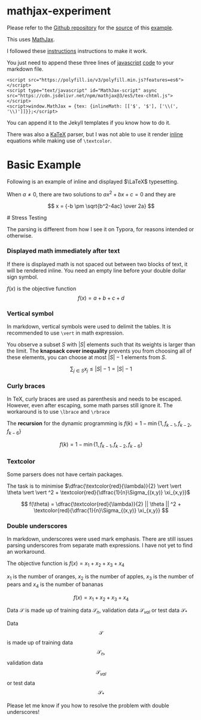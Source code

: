 # mathjax-experiment

Please refer to the [Github repository](https://github.com/tonghuikang/mathjax-experiment) for the [source](https://raw.githubusercontent.com/tonghuikang/mathjax-experiment/master/README.md) of this [example](https://tonghuikang.github.io/mathjax-experiment/).

This uses [MathJax](https://github.com/mathjax/MathJax).

I followed these [instructions](http://csega.github.io/mypost/2017/03/28/how-to-set-up-mathjax-on-jekyll-and-github-properly.html) instructions to make it work.

You just need to append these three lines of [javascript](https://docs.mathjax.org/en/latest/web/start.html) [code](https://docs.mathjax.org/en/latest/input/tex/delimiters.html) to your markdown file.

```
<script src="https://polyfill.io/v3/polyfill.min.js?features=es6"></script>
<script type="text/javascript" id="MathJax-script" async src="https://cdn.jsdelivr.net/npm/mathjax@3/es5/tex-chtml.js"></script>
<script>window.MathJax = {tex: {inlineMath: [['$', '$'], ['\\(', '\\)']]}};</script>
```

You can append it to the Jekyll templates if you know how to do it.

There was also a [KaTeX](https://katex.org/) parser, but I was not able to use it render [inline](https://tonghuikang.github.io/mathjax-experiment/) equations while making use of `\textcolor`.



# Basic Example

Following is an example of inline and displayed $\LaTeX$ typesetting.

When $a \neq 0$, there are two solutions to $ax^2 + bx + c = 0$ and they are

$$
x = {-b \pm \sqrt{b^2-4ac} \over 2a}
$$


<div style="page-break-after: always;"></div>
# Stress Testing

The parsing is different from how I see it on Typora, for reasons intended or otherwise.


### Displayed math immediately after text

If there is displayed math is not spaced out between two blocks of text, it will be rendered inline. You need an empty line before your double dollar sign symbol.

$f(x)$ is the objective function
$$
f(x) = a + b + c + d
$$

### Vertical symbol

In markdown, vertical symbols were used to delimit the tables. It is recommended to use `\vert` in math expression.

You observe a subset $S$ with $|S|$ elements such that its weights is larger than the limit. The **knapsack cover inequality** prevents you from choosing all of these elements, you can choose at most $|S| - 1$ elements from $S$.

$$
\sum_{j \in S} x_j \leq |S| - 1 = |S| - 1
$$


### Curly braces

In TeX, curly braces are used as parenthesis and needs to be escaped. However, even after escaping, some math parses still ignore it. The workaround is to use `\lbrace` and `\rbrace`

The **recursion** for the dynamic programming is $f(k) = 1-\min\{ 1, f_{k-1}, f_{k-2}, f_{k-6} \}$

$$
f(k) = 1-\min\{ 1, f_{k-1}, f_{k-2}, f_{k-6} \}
$$


### Textcolor

Some parsers does not have certain packages.

The task is to minimise $\dfrac{\textcolor{red}{\lambda}}{2}  \vert \vert \theta \vert \vert ^2 + \textcolor{red}{\dfrac{1}{n}\Sigma_{(x,y)} \xi_{x,y}}$

$$
f(\theta) = \dfrac{\textcolor{red}{\lambda}}{2}  || \theta || ^2 + \textcolor{red}{\dfrac{1}{n}\Sigma_{(x,y)} \xi_{x,y}}
$$


### Double underscores

In markdown, underscores were used mark emphasis. There are still issues parsing underscores from separate math expressions. I have not yet to find an workaround.

The objective function is $f(x) = x_1 + x_2 + x_3 + x_4$

$x_1$ is the number of oranges, $x_2$ is the number of apples, $x_3$ is the number of pears and $x_4$ is the number of bananas

$$
f(x) = x_1 + x_2 + x_3 + x_4
$$

Data $\mathcal{S}$ is made up of training data $\mathcal{S}_n,$ validation data $\mathcal{S}_{val}$ or test data $\mathcal{S}_*$

Data $$\mathcal{S}$$ is made up of training data $$\mathcal{S}_n,$$ validation data $$\mathcal{S}_{val}$$ or test data $$\mathcal{S}_*$$

Please let me know if you how to resolve the problem with double underscores!

<script src="https://polyfill.io/v3/polyfill.min.js?features=es6"></script>
<script type="text/javascript" id="MathJax-script" async src="https://cdn.jsdelivr.net/npm/mathjax@3/es5/tex-chtml.js"></script>
<script>window.MathJax = {tex: {inlineMath: [['$', '$'], ['\\(', '\\)']]}};</script>